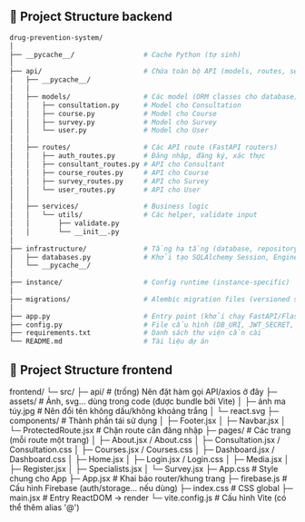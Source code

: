 ## 📂 Project Structure backend

```bash
drug-prevention-system/
│
├── __pycache__/                 # Cache Python (tự sinh)
│
├── api/                         # Chứa toàn bộ API (models, routes, services)
│   ├── __pycache__/
│   │
│   ├── models/                  # Các model (ORM classes cho database)
│   │   ├── consultation.py      # Model cho Consultation
│   │   ├── course.py            # Model cho Course
│   │   ├── survey.py            # Model cho Survey
│   │   └── user.py              # Model cho User
│   │
│   ├── routes/                  # Các API route (FastAPI routers)
│   │   ├── auth_routes.py       # Đăng nhập, đăng ký, xác thực
│   │   ├── consultant_routes.py # API cho Consultant
│   │   ├── course_routes.py     # API cho Course
│   │   ├── survey_routes.py     # API cho Survey
│   │   └── user_routes.py       # API cho User
│   │
│   ├── services/                # Business logic
│   │   └── utils/               # Các helper, validate input
│   │       ├── validate.py
│   │       └── __init__.py
│
├── infrastructure/              # Tầng hạ tầng (database, repository, …)
│   ├── databases.py             # Khởi tạo SQLAlchemy Session, Engine
│   └── __pycache__/
│
├── instance/                    # Config runtime (instance-specific)
│
├── migrations/                  # Alembic migration files (versioned schema)
│
├── app.py                       # Entry point (khởi chạy FastAPI/Flask app)
├── config.py                    # File cấu hình (DB_URI, JWT_SECRET, …)
├── requirements.txt             # Danh sách thư viện cần cài
└── README.md                    # Tài liệu dự án

```
## 📂 Project Structure frontend
frontend/
└─ src/
   ├─ api/                      # (trống) Nên đặt hàm gọi API/axios ở đây
   ├─ assets/                   # Ảnh, svg… dùng trong code (được bundle bởi Vite)
   │   ├─ ảnh ma túy.jpg        # Nên đổi tên không dấu/không khoảng trắng
   │   └─ react.svg
   ├─ components/               # Thành phần tái sử dụng
   │   ├─ Footer.jsx
   │   ├─ Navbar.jsx
   │   └─ ProtectedRoute.jsx    # Chặn route cần đăng nhập
   ├─ pages/                    # Các trang (mỗi route một trang)
   │   ├─ About.jsx / About.css
   │   ├─ Consultation.jsx / Consultation.css
   │   ├─ Courses.jsx / Courses.css
   │   ├─ Dashboard.jsx / Dashboard.css
   │   ├─ Home.jsx
   │   ├─ Login.jsx / Login.css
   │   ├─ Media.jsx
   │   ├─ Register.jsx
   │   ├─ Specialists.jsx
   │   └─ Survey.jsx
   ├─ App.css                   # Style chung cho App
   ├─ App.jsx                   # Khai báo router/khung trang
   ├─ firebase.js               # Cấu hình Firebase (auth/storage… nếu dùng)
   ├─ index.css                 # CSS global
   ├─ main.jsx                  # Entry ReactDOM → render <App/>
   └─ vite.config.js            # Cấu hình Vite (có thể thêm alias '@')
